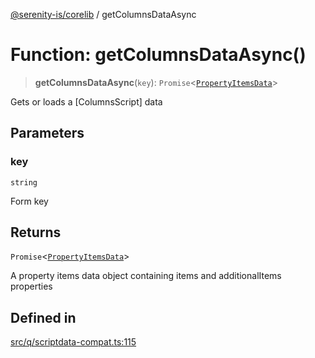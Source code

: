 [@serenity-is/corelib](../README.md) / getColumnsDataAsync

# Function: getColumnsDataAsync()

> **getColumnsDataAsync**(`key`): `Promise`\<[`PropertyItemsData`](../interfaces/PropertyItemsData.md)\>

Gets or loads a [ColumnsScript] data

## Parameters

### key

`string`

Form key

## Returns

`Promise`\<[`PropertyItemsData`](../interfaces/PropertyItemsData.md)\>

A property items data object containing items and additionalItems properties

## Defined in

[src/q/scriptdata-compat.ts:115](https://github.com/serenity-is/serenity/blob/master/packages/corelib/src/q/scriptdata-compat.ts#L115)
